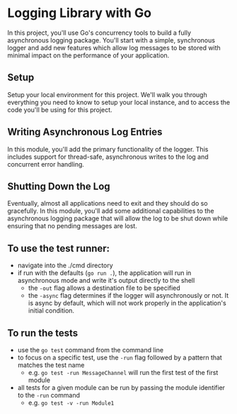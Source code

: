 # Logging Library with Go

In this project, you'll use Go's concurrency tools to build a fully asynchronous logging package. You'll start with a simple, synchronous logger and add new features which allow log messages to be stored with minimal impact on the performance of your application.

## Setup
Setup your local environment for this project. We'll walk you through everything you need to know to setup your local instance, and to access the code you'll be using for this project.

## Writing Asynchronous Log Entries
In this module, you'll add the primary functionality of the logger. This includes support for thread-safe, asynchronous writes to the log and concurrent error handling.

## Shutting Down the Log
Eventually, almost all applications need to exit and they should do so gracefully. In this module, you'll add some additional capabilities to the asynchronous logging package that will allow the log to be shut down while ensuring that no pending messages are lost.


## To use the test runner:

* navigate into the ./cmd directory
* if run with the defaults (`go run .`), the application will run in asynchronous mode and write it's output directly to the shell
    * the `-out` flag allows a destination file to be specified
    * the `-async` flag determines if the logger will asynchronously or not. It is async by default, which will not work properly in the application's initial condition.

## To run the tests

* use the `go test` command from the command line
* to focus on a specific test, use the `-run` flag followed by a pattern that matches the test name
    * e.g. `go test -run MessageChannel` will run the first test of the first module
* all tests for a given module can be run by passing the module identifier to the `-run` command
    * e.g. `go test -v -run Module1`
